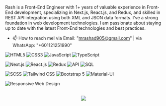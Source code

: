 Rash is a Front-End Engineer with 1+ years of valuable experience in Front-End development, specializing in Next.js, React.js, and Redux, and skilled in REST API integration using both XML and JSON data formats. I’ve a strong foundation in web development technologies. I am passionate about staying up to date with the latest Front-End technologies and best practices.

- 📫 How to reach me! 
via Email: "mrashad905@gmail.com" | via WhatsApp: "+601121251990"

![HTML5](https://img.shields.io/badge/html5-%23E34F26.svg?style=for-the-badge&logo=html5&logoColor=white)
![CSS3](https://img.shields.io/badge/css3-%231572B6.svg?style=for-the-badge&logo=css3&logoColor=white)
![JavaScript](https://img.shields.io/badge/javascript-%23323330.svg?style=for-the-badge&logo=javascript&logoColor=%23F7DF1E)
![TypeScript](https://img.shields.io/badge/typescript-%23007ACC.svg?style=for-the-badge&logo=typescript&logoColor=white)

![Next.js](https://img.shields.io/badge/Next.js-%23000000.svg?style=for-the-badge&logo=next.js&logoColor=white)
![React.js](https://img.shields.io/badge/React-%2320232a.svg?style=for-the-badge&logo=react&logoColor=61DAFB)
![Redux](https://img.shields.io/badge/Redux-%23764ABC.svg?style=for-the-badge&logo=redux&logoColor=white)
![API](https://img.shields.io/badge/API-%2300C7B7.svg?style=for-the-badge&logo=api)
![SQL](https://img.shields.io/badge/SQL-%23CC2927.svg?style=for-the-badge&logo=sql&logoColor=white)

![SCSS](https://img.shields.io/badge/SCSS-%23CC6699.svg?style=for-the-badge&logo=sass&logoColor=white)
![Tailwind CSS](https://img.shields.io/badge/Tailwind%20CSS-%231a202c.svg?style=for-the-badge&logo=tailwind-css&logoColor=61DAFB)
![Bootstrap 5](https://img.shields.io/badge/Bootstrap-%23563D7C.svg?style=for-the-badge&logo=bootstrap&logoColor=white)
![Material-UI](https://img.shields.io/badge/Material--UI-%230081CB.svg?style=for-the-badge&logo=material-ui&logoColor=white)

![Responsive Web Design](https://img.shields.io/badge/Responsive%20Web%20Design-%2300C7B7.svg?style=for-the-badge&logo=responsive-design)

<div style="text-align: center">
<!--   <img src="https://github-readme-stats.vercel.app/api?username=RashCodes&count_private=true&show_icons=true&theme=prussian" width="400"> -->
<br />
  <img src="https://github-readme-stats.vercel.app/api/top-langs/?username=RashCodes&title_color=ffffff&text_color=c9cacc&icon_color=4AB197&bg_color=1A2B34" />
</div>

<!---
RashCodes/RashCodes is a ✨ special ✨ repository because its `README.md` (this file) appears on your GitHub profile.
You can click the Preview link to take a look at your changes.
--->
